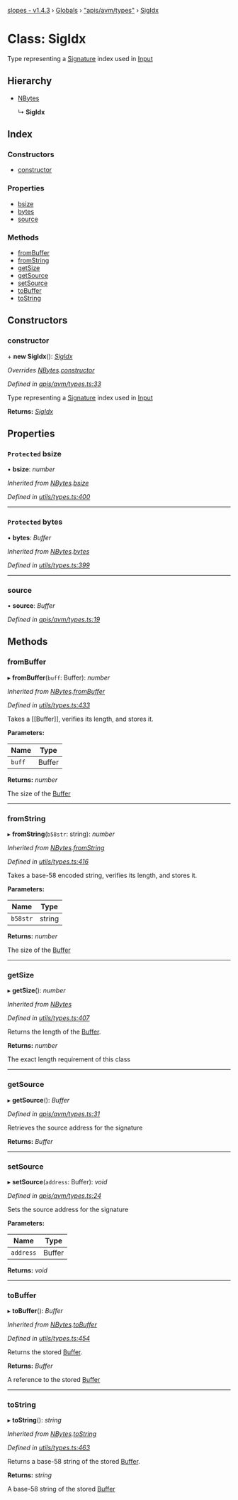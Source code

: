 [slopes - v1.4.3](../README.md) › [Globals](../globals.md) › ["apis/avm/types"](../modules/_apis_avm_types_.md) › [SigIdx](_apis_avm_types_.sigidx.md)

# Class: SigIdx

Type representing a [Signature](_apis_avm_types_.signature.md) index used in [Input](_apis_avm_inputs_.input.md)

## Hierarchy

* [NBytes](_utils_types_.nbytes.md)

  ↳ **SigIdx**

## Index

### Constructors

* [constructor](_apis_avm_types_.sigidx.md#constructor)

### Properties

* [bsize](_apis_avm_types_.sigidx.md#protected-bsize)
* [bytes](_apis_avm_types_.sigidx.md#protected-bytes)
* [source](_apis_avm_types_.sigidx.md#source)

### Methods

* [fromBuffer](_apis_avm_types_.sigidx.md#frombuffer)
* [fromString](_apis_avm_types_.sigidx.md#fromstring)
* [getSize](_apis_avm_types_.sigidx.md#getsize)
* [getSource](_apis_avm_types_.sigidx.md#getsource)
* [setSource](_apis_avm_types_.sigidx.md#setsource)
* [toBuffer](_apis_avm_types_.sigidx.md#tobuffer)
* [toString](_apis_avm_types_.sigidx.md#tostring)

## Constructors

###  constructor

\+ **new SigIdx**(): *[SigIdx](_apis_avm_types_.sigidx.md)*

*Overrides [NBytes](_utils_types_.nbytes.md).[constructor](_utils_types_.nbytes.md#constructor)*

*Defined in [apis/avm/types.ts:33](https://github.com/ava-labs/slopes/blob/709e172/src/apis/avm/types.ts#L33)*

Type representing a [Signature](_apis_avm_types_.signature.md) index used in [Input](_apis_avm_inputs_.input.md)

**Returns:** *[SigIdx](_apis_avm_types_.sigidx.md)*

## Properties

### `Protected` bsize

• **bsize**: *number*

*Inherited from [NBytes](_utils_types_.nbytes.md).[bsize](_utils_types_.nbytes.md#protected-bsize)*

*Defined in [utils/types.ts:400](https://github.com/ava-labs/slopes/blob/709e172/src/utils/types.ts#L400)*

___

### `Protected` bytes

• **bytes**: *Buffer*

*Inherited from [NBytes](_utils_types_.nbytes.md).[bytes](_utils_types_.nbytes.md#protected-bytes)*

*Defined in [utils/types.ts:399](https://github.com/ava-labs/slopes/blob/709e172/src/utils/types.ts#L399)*

___

###  source

• **source**: *Buffer*

*Defined in [apis/avm/types.ts:19](https://github.com/ava-labs/slopes/blob/709e172/src/apis/avm/types.ts#L19)*

## Methods

###  fromBuffer

▸ **fromBuffer**(`buff`: Buffer): *number*

*Inherited from [NBytes](_utils_types_.nbytes.md).[fromBuffer](_utils_types_.nbytes.md#frombuffer)*

*Defined in [utils/types.ts:433](https://github.com/ava-labs/slopes/blob/709e172/src/utils/types.ts#L433)*

Takes a [[Buffer]], verifies its length, and stores it.

**Parameters:**

Name | Type |
------ | ------ |
`buff` | Buffer |

**Returns:** *number*

The size of the [Buffer](https://github.com/feross/buffer)

___

###  fromString

▸ **fromString**(`b58str`: string): *number*

*Inherited from [NBytes](_utils_types_.nbytes.md).[fromString](_utils_types_.nbytes.md#fromstring)*

*Defined in [utils/types.ts:416](https://github.com/ava-labs/slopes/blob/709e172/src/utils/types.ts#L416)*

Takes a base-58 encoded string, verifies its length, and stores it.

**Parameters:**

Name | Type |
------ | ------ |
`b58str` | string |

**Returns:** *number*

The size of the [Buffer](https://github.com/feross/buffer)

___

###  getSize

▸ **getSize**(): *number*

*Inherited from [NBytes](_utils_types_.nbytes.md)*

*Defined in [utils/types.ts:407](https://github.com/ava-labs/slopes/blob/709e172/src/utils/types.ts#L407)*

Returns the length of the [Buffer](https://github.com/feross/buffer).

**Returns:** *number*

The exact length requirement of this class

___

###  getSource

▸ **getSource**(): *Buffer*

*Defined in [apis/avm/types.ts:31](https://github.com/ava-labs/slopes/blob/709e172/src/apis/avm/types.ts#L31)*

Retrieves the source address for the signature

**Returns:** *Buffer*

___

###  setSource

▸ **setSource**(`address`: Buffer): *void*

*Defined in [apis/avm/types.ts:24](https://github.com/ava-labs/slopes/blob/709e172/src/apis/avm/types.ts#L24)*

Sets the source address for the signature

**Parameters:**

Name | Type |
------ | ------ |
`address` | Buffer |

**Returns:** *void*

___

###  toBuffer

▸ **toBuffer**(): *Buffer*

*Inherited from [NBytes](_utils_types_.nbytes.md).[toBuffer](_utils_types_.nbytes.md#tobuffer)*

*Defined in [utils/types.ts:454](https://github.com/ava-labs/slopes/blob/709e172/src/utils/types.ts#L454)*

Returns the stored [Buffer](https://github.com/feross/buffer).

**Returns:** *Buffer*

A reference to the stored [Buffer](https://github.com/feross/buffer)

___

###  toString

▸ **toString**(): *string*

*Inherited from [NBytes](_utils_types_.nbytes.md).[toString](_utils_types_.nbytes.md#tostring)*

*Defined in [utils/types.ts:463](https://github.com/ava-labs/slopes/blob/709e172/src/utils/types.ts#L463)*

Returns a base-58 string of the stored [Buffer](https://github.com/feross/buffer).

**Returns:** *string*

A base-58 string of the stored [Buffer](https://github.com/feross/buffer)
